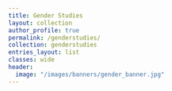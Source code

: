 ```yaml
---
title: Gender Studies
layout: collection
author_profile: true
permalink: /genderstudies/
collection: genderstudies
entries_layout: list
classes: wide
header:
  image: "/images/banners/gender_banner.jpg"
---
```

